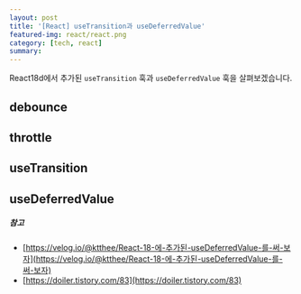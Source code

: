 ```yaml
---
layout: post
title: '[React] useTransition과 useDeferredValue'
featured-img: react/react.png
category: [tech, react]
summary:
---
```


React18d에서 추가된 `useTransition` 훅과 `useDeferredValue` 훅을 살펴보겠습니다.

## debounce

## throttle

## useTransition

## useDeferredValue

##### 참고
- [https://velog.io/@ktthee/React-18-에-추가된-useDeferredValue-를-써-보자](https://velog.io/@ktthee/React-18-에-추가된-useDeferredValue-를-써-보자)
- [https://doiler.tistory.com/83](https://doiler.tistory.com/83)
